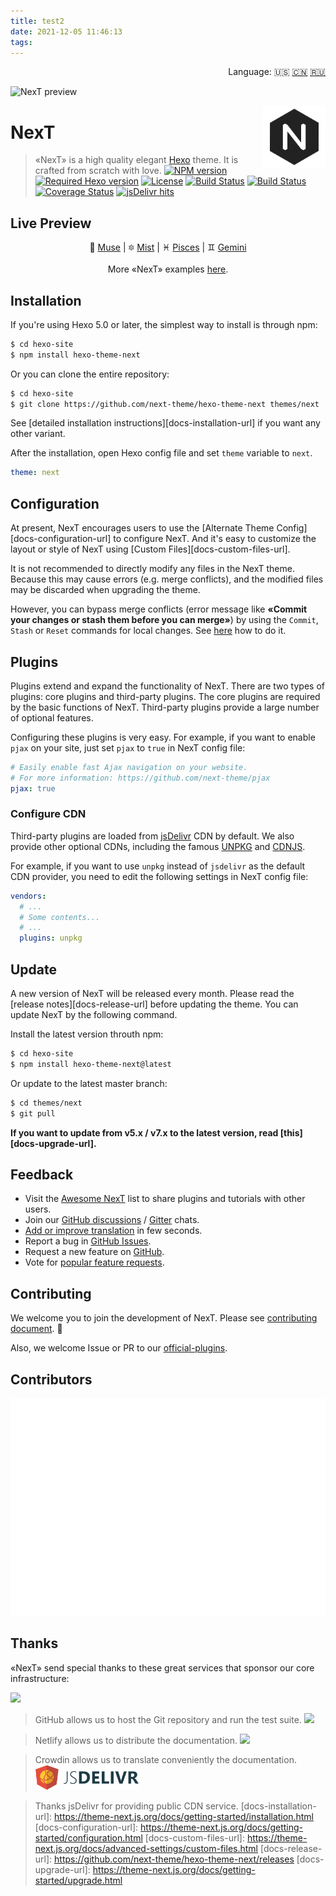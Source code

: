 ```yaml
---
title: test2
date: 2021-12-05 11:46:13
tags:
---
```

<div align="right">
  Language:
  🇺🇸
  <a title="Chinese" href="docs/zh-CN/README.md">🇨🇳</a>
  <a title="Russian" href="docs/ru/README.md">🇷🇺</a>
</div>

![NexT preview](https://user-images.githubusercontent.com/16272760/99784261-872d3200-2b56-11eb-807c-869042d1f6e8.png)

<a title="NexT website" href="https://theme-next.js.org"><img align="right" alt="NexT logo" width="100" height="100" src="https://raw.githubusercontent.com/next-theme/hexo-theme-next/master/source/images/logo.svg"></a>

# NexT

> «NexT» is a high quality elegant [Hexo](https://hexo.io) theme. It is crafted from scratch with love.
[![NPM version](https://img.shields.io/npm/v/hexo-theme-next?color=red&logo=npm&style=flat-square)](https://www.npmjs.com/package/hexo-theme-next)
[![Required Hexo version](https://img.shields.io/badge/hexo-%3E=5.3.0-blue?style=flat-square&logo=hexo)](https://hexo.io)
[![License](https://img.shields.io/badge/license-%20AGPL-orange?style=flat-square&logo=gnu)](https://github.com/next-theme/hexo-theme-next/blob/master/LICENSE.md)
[![Build Status](https://img.shields.io/github/workflow/status/next-theme/hexo-theme-next/Linter?label=test&logo=github&style=flat-square)](https://github.com/next-theme/hexo-theme-next/actions?query=workflow%3ALinter)
[![Build Status](https://img.shields.io/github/workflow/status/next-theme/hexo-theme-next/Tester?logo=github&style=flat-square)](https://github.com/next-theme/hexo-theme-next/actions?query=workflow%3ATester)
[![Coverage Status](https://img.shields.io/coveralls/github/next-theme/hexo-theme-next?logo=coveralls&style=flat-square)](https://coveralls.io/github/next-theme/hexo-theme-next)
[![jsDelivr hits](https://img.shields.io/jsdelivr/npm/hm/hexo-theme-next?logo=jsdelivr&logoColor=white&style=flat-square)](https://www.jsdelivr.com/package/npm/hexo-theme-next)

## Live Preview

<p align="center">
  💟 <a href="https://theme-next.js.org/muse/">Muse</a> | 🔯 <a href="https://theme-next.js.org/mist/">Mist</a> | ♓️ <a href="https://theme-next.js.org/pisces/">Pisces</a> | ♊️ <a href="https://theme-next.js.org">Gemini</a>
<br>
<br>
  More «NexT» examples <a href="https://github.com/next-theme/awesome-next#live-preview">here</a>.
</p>

## Installation

If you're using Hexo 5.0 or later, the simplest way to install is through npm:

```sh
$ cd hexo-site
$ npm install hexo-theme-next
```

Or you can clone the entire repository:

```sh
$ cd hexo-site
$ git clone https://github.com/next-theme/hexo-theme-next themes/next
```

See [detailed installation instructions][docs-installation-url] if you want any other variant.

After the installation, open Hexo config file and set `theme` variable to `next`.

```yml
theme: next
```

## Configuration

At present, NexT encourages users to use the [Alternate Theme Config][docs-configuration-url] to configure NexT. And it's easy to customize the layout or style of NexT using [Custom Files][docs-custom-files-url].

It is not recommended to directly modify any files in the NexT theme. Because this may cause errors (e.g. merge conflicts), and the modified files may be discarded when upgrading the theme.

However, you can bypass merge conflicts (error message like **«Commit your changes or stash them before you can merge»**) by using the `Commit`, `Stash` or `Reset` commands for local changes. See [here](https://stackoverflow.com/a/15745424/5861495) how to do it.

## Plugins

Plugins extend and expand the functionality of NexT. There are two types of plugins: core plugins and third-party plugins. The core plugins are required by the basic functions of NexT. Third-party plugins provide a large number of optional features.

Configuring these plugins is very easy. For example, if you want to enable `pjax` on your site, just set `pjax` to `true` in NexT config file:

```yml
# Easily enable fast Ajax navigation on your website.
# For more information: https://github.com/next-theme/pjax
pjax: true
```

### Configure CDN

Third-party plugins are loaded from [jsDelivr](https://www.jsdelivr.com) CDN by default. We also provide other optional CDNs, including the famous [UNPKG](https://unpkg.com) and [CDNJS](https://cdnjs.com).

For example, if you want to use `unpkg` instead of `jsdelivr` as the default CDN provider, you need to edit the following settings in NexT config file:

```yml
vendors:
  # ...
  # Some contents...
  # ...
  plugins: unpkg
```

## Update

A new version of NexT will be released every month. Please read the [release notes][docs-release-url] before updating the theme. You can update NexT by the following command.

Install the latest version throuth npm:

```sh
$ cd hexo-site
$ npm install hexo-theme-next@latest
```

Or update to the latest master branch:

```sh
$ cd themes/next
$ git pull
```

**If you want to update from v5.x / v7.x to the latest version, read [this][docs-upgrade-url].**

## Feedback

* Visit the [Awesome NexT][awesome-next-url] list to share plugins and tutorials with other users.
* Join our [GitHub discussions][discussions-url] / [Gitter][gitter-url] chats.
* [Add or improve translation][i18n-url] in few seconds.
* Report a bug in [GitHub Issues][issues-bug-url].
* Request a new feature on [GitHub][issues-feat-url].
* Vote for [popular feature requests][feat-req-vote-url].

## Contributing

We welcome you to join the development of NexT. Please see [contributing document][contributing-document-url]. 🤗

Also, we welcome Issue or PR to our [official-plugins][official-plugins-url].

## Contributors

[![Contributors][contributors-image]][contributors-url]

## Thanks

«NexT» send special thanks to these great services that sponsor our core infrastructure:

<a href="https://github.com"><img height="40" src="https://github.githubassets.com/images/modules/logos_page/GitHub-Logo.png"></a>

> GitHub allows us to host the Git repository and run the test suite.
<a href="https://www.netlify.com"><img height="40" src="https://www.netlify.com/img/press/logos/full-logo-light.svg"></a>

> Netlify allows us to distribute the documentation.
<a href="https://crowdin.com"><img height="40" src="https://support.crowdin.com/assets/logos/crowdin-logo-small-black.svg"></a>

> Crowdin allows us to translate conveniently the documentation.
<a href="https://www.jsdelivr.com"><img height="40" src="https://raw.githubusercontent.com/jsdelivr/jsdelivr-media/master/default/svg/jsdelivr-logo-horizontal.svg"></a>

> Thanks jsDelivr for providing public CDN service.
[docs-installation-url]: https://theme-next.js.org/docs/getting-started/installation.html
[docs-configuration-url]: https://theme-next.js.org/docs/getting-started/configuration.html
[docs-custom-files-url]: https://theme-next.js.org/docs/advanced-settings/custom-files.html
[docs-release-url]: https://github.com/next-theme/hexo-theme-next/releases
[docs-upgrade-url]: https://theme-next.js.org/docs/getting-started/upgrade.html

[awesome-next-url]: https://github.com/next-theme/awesome-next
[discussions-url]: https://github.com/next-theme/hexo-theme-next/discussions
[gitter-url]: https://gitter.im/hexo-next
[i18n-url]: https://crowdin.com/project/hexo-theme-next

[issues-bug-url]: https://github.com/next-theme/hexo-theme-next/issues/new?assignees=&labels=Bug&template=bug-report.md
[issues-feat-url]: https://github.com/next-theme/hexo-theme-next/issues/new?assignees=&labels=Feature+Request&template=feature-request.md
[feat-req-vote-url]: https://github.com/next-theme/hexo-theme-next/issues?q=is%3Aopen+is%3Aissue+label%3A%22Feature+Request%22

[contributing-document-url]: https://github.com/next-theme/hexo-theme-next/blob/master/.github/CONTRIBUTING.md
[official-plugins-url]: https://github.com/next-theme
[contributors-image]: https://raw.githubusercontent.com/next-theme/contributors/master/contributors.svg
[contributors-url]: https://github.com/next-theme/hexo-theme-next/blob/master/docs/AUTHORS.md
